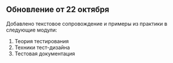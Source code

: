 ## Обновление от 22 октября

Добавлено текстовое сопровождение и примеры из практики в следующие модули:
1. Теория тестирования
2. Техники тест-дизайна
3. Тестовая документация
